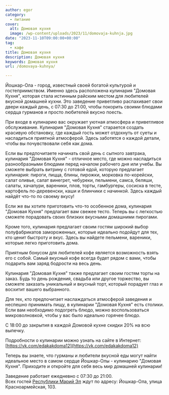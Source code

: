 ```yaml
---
author: egor
category:
  - питание
cover:
  alt: Домовая кухня
  image: /wp-content/uploads/2023/11/domovaja-kuhnja.jpg
date: "2023-11-10T09:00:00+00:00"
tag:
  - кафе
title: Домовая кухня
description: Домовая кухня
keywords: Домовая кухня
url: /domovaya-kuhnya/

---
```

Йошкар\-Ола \- город, известный своей богатой культурой и гостеприимством. Именно здесь расположена кулинария "Домовая Кухня", которая стала истинным райским местом для любителей вкусной домашней кухни. Это заведение приветливо распахивает свои двери каждый день, с 07:30 до 21:00, чтобы покорить своими блюдами сердца гурманов и просто любителей вкусно поесть.

При входе в кулинарию вас окружает уютная атмосфера и приветливое обслуживание. Кулинария "Домовая Кухня" старается создать красивую обстановку, где каждый гость может отдохнуть от суеты и насладиться приятной атмосферой. Здесь заботятся о каждой детали, чтобы вы почувствовали себя как дома.

Если вы предпочитаете начинать свой день с сытного завтрака, кулинария "Домовая Кухня" \- отличное место, где можно насладиться разнообразными блюдами перед началом рабочего дня или учебы. Вы сможете выбрать витрину с готовой едой, которую предлагает кулинария: пироги, пицца, блины, пирожки, морковка по-корейски, салат оливье, салат винегрет, чебуреки, пельмени, самса, беляши, салаты, хачапури, вареники, плов, торты, гамбургеры, сосиска в тесте, картофель по-деревенски, каши и блинчики с начинкой. Здесь каждый найдёт что-то по своему вкусу!

Если же вы хотите приготовить что-то особенное дома, кулинария "Домовая Кухня" предлагает вам свежее тесто. Теперь вы с легкостью сможете порадовать своих близких вкусными домашними пирогами.

Кроме того, кулинария предлагает своим гостям широкий выбор полуфабрикатов замороженных, которые идеально подойдут для тех, кто ценит быстроту и вкус. Здесь вы найдете пельмени, вареники, которые легко приготовить дома.

Приятным бонусом для любителей кофе является возможность взять его с собой. Самый вкусный кофе всегда будет рядом с вами, чтобы подарить вам заряд бодрости на весь день.

Кулинария "Домовая Кухня" также предлагает своим гостям торты на заказ. Будь то день рождения, свадьба или другое торжество, вы сможете заказать уникальный и вкусный торт, который порадует глаз и восхитит вашего выбранного.

Для тех, кто предпочитает наслаждаться атмосферой заведения и неспешно принимать пищу, в кулинарии "Домовая Кухня" есть столики. Если вам необходимо подогреть блюдо, можно воспользоваться микроволновкой, чтобы у вас было идеально горячее блюдо.

С 18:00 до закрытия в каждой Домовой кухне скидки 20% на всю выпечку.

Подробности о кулинарии можно узнать на сайте в Интернет: [https://vk.com/edakakdoma12](https://vk.com/edakakdoma12)

Теперь вы знаете, что гурманы и любители вкусной еды могут найти идеальное место в самом сердце Йошкар\-Олы \- кулинарию "Домовая Кухня". Приходите и откройте для себя весь мир домашней кулинарии!

Заведение работает ежедневно с 07:30 до 21:00.  
Всех гостей [Республики Марий Эл](/) ждут по адресу: Йошкар-Ола, улица ​Красноармейская, 103.
